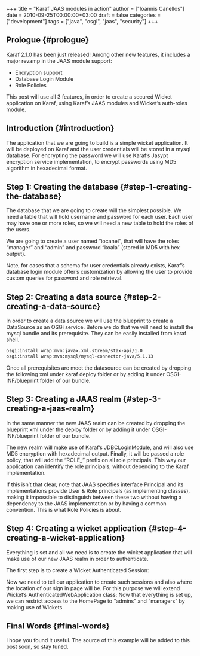 +++
title = "Karaf JAAS modules in action"
author = ["Ioannis Canellos"]
date = 2010-09-25T00:00:00+03:00
draft = false
categories = ["development"]
tags = ["java", "osgi", "jaas", "security"]
+++

## Prologue {#prologue}

Karaf 2.1.0 has been just released! Among other new features, it includes a major revamp in the JAAS module support:

-   Encryption support
-   Database Login Module
-   Role Policies

This post will use all 3 features, in order to create a secured Wicket application on Karaf, using Karaf’s JAAS modules and Wicket’s auth-roles module.


## Introduction {#introduction}

The application that we are going to build is a simple wicket application. It will be deployed on Karaf and the user credentials will be stored in a mysql database. For encrypting the password we will use Karaf’s Jasypt encryption service implementation, to encrypt passwords using MD5 algorithm in hexadecimal format.


## Step 1: Creating the database {#step-1-creating-the-database}

The database that we are going to create will the simplest possible. We need a table that will hold username and password for each user. Each user may have one or more roles, so we will need a new table to hold the roles of the users.

We are going to create a user named “iocanel“, that will have the roles “manager” and “admin” and password “koala” (stored in MD5 with hex output).

Note, for cases that a schema for user credentials already exists, Karaf’s database login module offer’s customization by allowing the user to provide custom queries for password and role retrieval.


## Step 2: Creating a data source {#step-2-creating-a-data-source}

In order to create a data source we will use the blueprint to create a DataSource as an OSGi service.
Before we do that we will need to install the mysql bundle and its prerequisite.
They can be easily installed from karaf shell.

```sh
osgi:install wrap:mvn:javax.xml.stream/stax-api/1.0
osgi:install wrap:mvn:mysql/mysql-connector-java/5.1.13
```

Once all prerequisites are meet the datasource can be created by dropping the following xml under karaf deploy folder or by adding it under OSGI-INF/blueprint folder of our bundle.


## Step 3: Creating a JAAS realm {#step-3-creating-a-jaas-realm}

In the same manner the new JAAS realm can be created by dropping the blueprint xml under the deploy folder or by adding it under OSGI-INF/blueprint folder of our bundle.

The new realm will make use of Karaf’s JDBCLoginModule, and will also use MD5 encryption with hexadecimal output. Finally, it will be passed a role policy, that will add the “ROLE_” prefix on all role principals. This way our application can identify the role principals, without depending to the Karaf implementation.

If this isn’t that clear, note that JAAS specifies interface Principal and its implementations provide User &amp; Role principals (as implementing classes), making it impossible to distinguish between these two without having a dependency to the JAAS implementation or by having a common convention. This is what Role Policies is about.


## Step 4: Creating a wicket application {#step-4-creating-a-wicket-application}

Everything is set and all we need is to create the wicket application that will make use of our new JAAS realm in order to authenticate.

The first step is to create a Wicket Authenticated Session:

Now we need to tell our application to create such sessions and also where the location of our sign in page will be. For this purpose we will extend Wicket’s AuthenticatedWebApplication class:
Now that everything is set up, we can restrict access to the HomePage to “admins” and “managers” by making use of Wickets


## Final Words {#final-words}

I hope you found it useful. The source of this example will be added to this post soon, so stay tuned.

